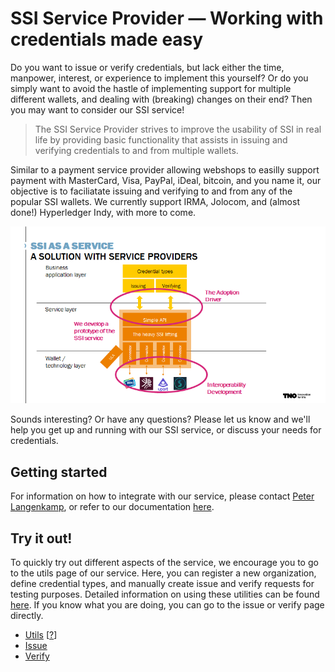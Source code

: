 # SSI Service Provider — Working with credentials made easy
Do you want to issue or verify credentials, but lack either the time, manpower, interest, or experience to implement this yourself? Or do you simply want to avoid the hastle of implementing support for multiple different wallets, and dealing with (breaking) changes on their end? Then you may want to consider our SSI service!

> The SSI Service Provider strives to improve the usability of SSI in real life by providing basic functionality that assists in issuing and verifying credentials to and from multiple wallets.

Similar to a payment service provider allowing webshops to easilly support payment with MasterCard, Visa, PayPal, iDeal, bitcoin, and you name it, our objective is to faciliatate issuing and verifying to and from any of the popular SSI wallets. We currently support IRMA, Jolocom, and (almost done!) Hyperledger Indy, with more to come.

![SSI as a Service](./images/SSIasaService.png)

Sounds interesting? Or have any questions? Please let us know and we'll help you get up and running with our SSI service, or discuss your needs for credentials.

## Getting started
For information on how to integrate with our service, please contact [Peter Langenkamp](mailto:peter.langenkamp@tno.nl&cc=michiel.stornebrink@tno.nl), or refer to our documentation [here](./documentation.md).

## Try it out!
To quickly try out different aspects of the service, we encourage you to go to the utils page of our service. Here, you can register a new organization, define credential types, and manually create issue and verify requests for testing purposes. Detailed information on using these utilities can be found [here](./service-instructions/utils-overview.md). If you know what you are doing, you can go to the issue or verify page directly.

- [Utils](https://service.essif-lab-ssi.dev.grnet.gr/utils) [[?](./service-instructions/utils-overview.md)]
- [Issue](https://service.essif-lab-ssi.dev.grnet.gr/issue/someToken)
- [Verify](https://service.essif-lab-ssi.dev.grnet.gr/verify/someToken)